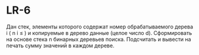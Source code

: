 # LR-6
Дан стек, элементы которого содержат номер обрабатываемого дерева i ( n i ≤ ) и копируемые в дерево данные (целое число d).
Сформировать на основе стека n бинарных деревьев поиска. Подсчитать и вывести на печать сумму значений в каждом дереве. 
